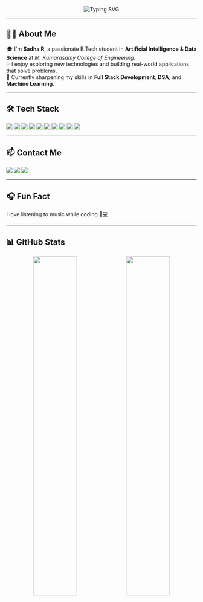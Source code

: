 <!-- Typing Banner -->
<p align="center">
  <img src="https://readme-typing-svg.demolab.com?font=Fira+Code&weight=500&size=24&pause=1000&center=true&vCenter=true&width=700&lines=Hi+%F0%9F%91%8B%2C+I'm+Sadha+R.;AI+%26+DS+Student+from+MKCE;Full+Stack+Developer+%7C+Tech+Explorer+%F0%9F%92%BB" alt="Typing SVG" />
</p>

---

## 🧑‍💻 About Me

🎓 I'm **Sadha R**, a passionate B.Tech student in **Artificial Intelligence & Data Science** at *M. Kumarasamy College of Engineering*.  
💡 I enjoy exploring new technologies and building real-world applications that solve problems.  
🚀 Currently sharpening my skills in **Full Stack Development**, **DSA**, and **Machine Learning**.

---

## 🛠️ Tech Stack

<p align="left">
  <img src="https://img.shields.io/badge/Python-3776AB?style=for-the-badge&logo=python&logoColor=white"/>
  <img src="https://img.shields.io/badge/Java-ED8B00?style=for-the-badge&logo=java&logoColor=white"/>
  <img src="https://img.shields.io/badge/C-00599C?style=for-the-badge&logo=c&logoColor=white"/>
  <img src="https://img.shields.io/badge/React-61DAFB?style=for-the-badge&logo=react&logoColor=black"/>
  <img src="https://img.shields.io/badge/Angular-DD0031?style=for-the-badge&logo=angular&logoColor=white"/>
  <img src="https://img.shields.io/badge/Flutter-02569B?style=for-the-badge&logo=flutter&logoColor=white"/>
  <img src="https://img.shields.io/badge/Node.js-339933?style=for-the-badge&logo=node.js&logoColor=white"/>
  <img src="https://img.shields.io/badge/Power%20BI-F2C811?style=for-the-badge&logo=powerbi&logoColor=black"/>
  <img src="https://img.shields.io/badge/Machine%20Learning-FF6F00?style=for-the-badge&logo=tensorflow&logoColor=white"/>
  <img src="https://img.shields.io/badge/DSA-000000?style=for-the-badge&logo=codeforces&logoColor=white"/>
</p>

---

## 📫 Contact Me

<p>
  <a href="mailto:sadha2299@gmail.com"><img src="https://img.shields.io/badge/Gmail-D14836?style=for-the-badge&logo=gmail&logoColor=white"/></a>
  <a href="https://www.linkedin.com/in/sadha-r"><img src="https://img.shields.io/badge/LinkedIn-0A66C2?style=for-the-badge&logo=linkedin&logoColor=white"/></a>
  <a href="https://github.com/sadharavichandran"><img src="https://img.shields.io/badge/GitHub-100000?style=for-the-badge&logo=github&logoColor=white"/></a>
</p>

---

## 🎧 Fun Fact

I love listening to music while coding 🎵💻

---

## 📊 GitHub Stats

<p align="center">
  <img src="https://github-readme-stats.vercel.app/api?username=sadharavichandran&show_icons=true&theme=tokyonight&hide_border=true" width="48%" />
  <img src="https://github-readme-streak-stats.herokuapp.com/?user=sadharavichandran&theme=tokyonight&hide_border=true" width="48%" />
</p>

<p align="center">
  <img src="https://github-readme-stats.vercel.app/api
